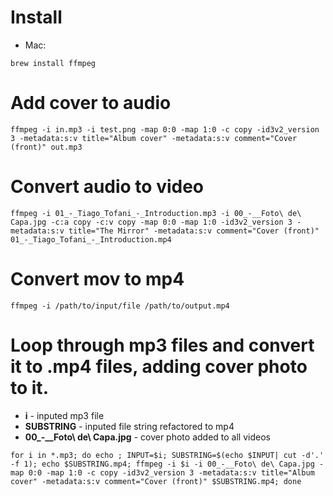 # Install

- Mac:

```
brew install ffmpeg
```

# Add cover to audio

```
ffmpeg -i in.mp3 -i test.png -map 0:0 -map 1:0 -c copy -id3v2_version 3 -metadata:s:v title="Album cover" -metadata:s:v comment="Cover (front)" out.mp3
```

# Convert audio to video

```
ffmpeg -i 01_-_Tiago_Tofani_-_Introduction.mp3 -i 00_-__Foto\ de\ Capa.jpg -c:a copy -c:v copy -map 0:0 -map 1:0 -id3v2_version 3 -metadata:s:v title="The Mirror" -metadata:s:v comment="Cover (front)" 01_-_Tiago_Tofani_-_Introduction.mp4
```

# Convert mov to mp4

```
ffmpeg -i /path/to/input/file /path/to/output.mp4
```

# Loop through mp3 files and convert it to .mp4 files, adding cover photo to it.

- **i** - inputed mp3 file
- **SUBSTRING** - inputed file string refactored to mp4
- **00\_-\_\_Foto\ de\ Capa.jpg** - cover photo added to all videos

```
for i in *.mp3; do echo ; INPUT=$i; SUBSTRING=$(echo $INPUT| cut -d'.' -f 1); echo $SUBSTRING.mp4; ffmpeg -i $i -i 00_-__Foto\ de\ Capa.jpg -map 0:0 -map 1:0 -c copy -id3v2_version 3 -metadata:s:v title="Album cover" -metadata:s:v comment="Cover (front)" $SUBSTRING.mp4; done
```
